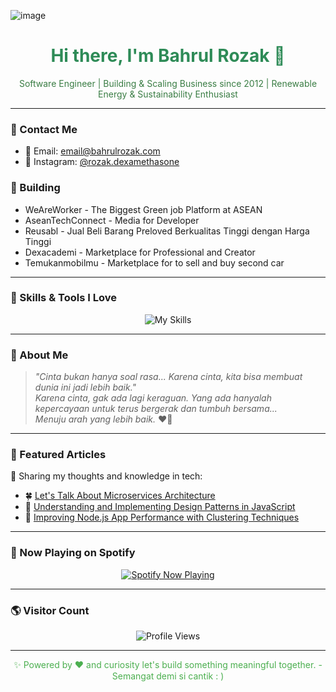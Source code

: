![image](https://media.licdn.com/dms/image/v2/D4D16AQG9LFaMaOW2tA/profile-displaybackgroundimage-shrink_350_1400/B4DZg5srPNHAAk-/0/1753314671957?e=1756339200&v=beta&t=1YzeVR5Tdpdc2rdaYRUcL8iJWP0lYnVzx7ozrorj2uI)
<h1 align="center" style="color: #2e8b57;">Hi there, I'm Bahrul Rozak 👋</h1>

<p align="center" style="color: #3a7d44;">
  Software Engineer | Building & Scaling Business since 2012 | Renewable Energy & Sustainability Enthusiast
  <br>
</p>

---

### 🌱 Contact Me
- 📧 Email: [email@bahrulrozak.com](mailto:email@bahrulrozak.com)  
- 📸 Instagram: [@rozak.dexamethasone](https://www.instagram.com/rozak.dexamethasone)

### 🌷 Building
- WeAreWorker - The Biggest Green job Platform at ASEAN
- AseanTechConnect - Media for Developer
- Reusabl - Jual Beli Barang Preloved Berkualitas Tinggi dengan Harga Tinggi
- Dexacademi - Marketplace for Professional and Creator
- Temukanmobilmu - Marketplace for to sell and buy second car

---

### 🍃 Skills & Tools I Love
<p align="center">
  <img src="https://skillicons.dev/icons?i=html,javascript,typescript,dart,java,php,golang,c,python,bootstrap,django,flask,laravel,net,angular,firebase,mysql,mongodb,sqlite,ruby&theme=light&perline=10" alt="My Skills">
</p>

---

### 🌿 About Me
> _"Cinta bukan hanya soal rasa... Karena cinta, kita bisa membuat dunia ini jadi lebih baik."_  
> _Karena cinta, gak ada lagi keraguan. Yang ada hanyalah kepercayaan untuk terus bergerak dan tumbuh bersama..._  
> _Menuju arah yang lebih baik._ ❤️🌱

---

### 🌳 Featured Articles
📗 Sharing my thoughts and knowledge in tech:

- 🍀 [Let's Talk About Microservices Architecture](https://medium.com/@bahrulrozak/lets-talk-about-microservices-architecture-f38eee796001)  
- 🌴 [Understanding and Implementing Design Patterns in JavaScript](https://medium.com/@bahrulrozak/understanding-and-implementing-design-patterns-in-javascript-16551e3ae2aa)  
- 🌵 [Improving Node.js App Performance with Clustering Techniques](https://medium.com/@bahrulrozak/implementation-of-clustering-techniques-to-improve-node-js-application-performance-85aa75255a17)

---

### 🎵 Now Playing on Spotify
<p align="center">
  <a href="https://github.com/kittinan/spotify-github-profile">
    <img src="https://spotify-github-profile.kittinanx.com/api/view?uid=y815lrm95x23ga03elyv3x2jc&cover_image=true&theme=default&show_offline=true&background_color=2e8b57&interchange=true&bar_color=4caf50&bar_color_cover=true" alt="Spotify Now Playing">
  </a>
</p>

---

### 🌎 Visitor Count
<p align="center">
   <img src="https://komarev.com/ghpvc/?username=Bahrul-Rozak&label=Profile%20views&color=ff69b4&style=flat" alt="Profile Views">
</p>

---

<p align="center" style="color: #4caf50;">
  ✨ Powered by ❤️ and curiosity let's build something meaningful together. - Semangat demi si cantik : )
</p>

<!-- Proudly generated by GPRM ( https://gprm.itsvg.in ) -->
